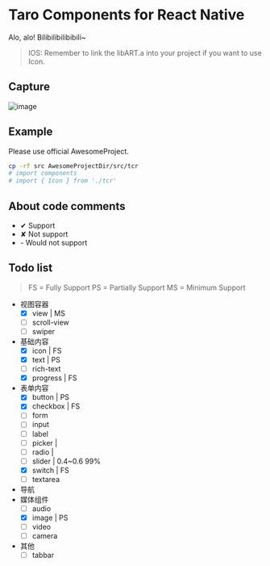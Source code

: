 # Taro Components for React Native

Alo, alo! Bilibilibilibibili~

> IOS: Remember to link the libART.a into your project if you want to use Icon.

## Capture

![image](capture/capture.20180531.gif)

## Example

Please use official AwesomeProject.

```bash
cp -rf src AwesomeProjectDir/src/tcr
# import components
# import { Icon } from './tcr'
```

## About code comments

- ✔ Support
- ✘ Not support
- \- Would not support

## Todo list

> FS = Fully Support
> PS = Partially Support
> MS = Minimum Support

- 视图容器
  - [x] view | MS
  - [ ] scroll-view
  - [ ] swiper
- 基础内容
  - [x] icon | FS
  - [x] text | PS
  - [ ] rich-text
  - [x] progress | FS
- 表单内容
  - [x] button | PS
  - [x] checkbox | FS
  - [ ] form
  - [ ] input
  - [ ] label
  - [ ] picker | 
  - [ ] radio | 
  - [ ] slider | 0.4~0.6 99%
  - [x] switch | FS
  - [ ] textarea
- 导航
- 媒体组件
  - [ ] audio
  - [x] image | PS
  - [ ] video
  - [ ] camera
- 其他
  - [ ] tabbar

